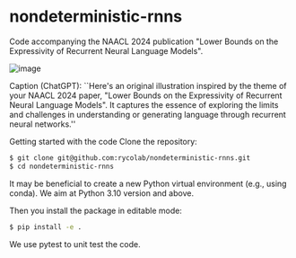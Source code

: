 # nondeterministic-rnns

Code accompanying the NAACL 2024 publication "Lower Bounds on the Expressivity of Recurrent Neural Language Models".

![image](https://github.com/rycolab/nondeterministic-rnns/assets/1191059/7316129a-7c45-4519-b93f-fc0def70f333)

Caption (ChatGPT): ``Here's an original illustration inspired by the theme of your NAACL 2024 paper, "Lower Bounds on the Expressivity of Recurrent Neural Language Models". It captures the essence of exploring the limits and challenges in understanding or generating language through recurrent neural networks.''

Getting started with the code
Clone the repository:

```bash
$ git clone git@github.com:rycolab/nondeterministic-rnns.git
$ cd nondeterministic-rnns
```
It may be beneficial to create a new Python virtual environment (e.g., using conda). We aim at Python 3.10 version and above.

Then you install the package in editable mode:
```bash
$ pip install -e .
```
We use pytest to unit test the code.

